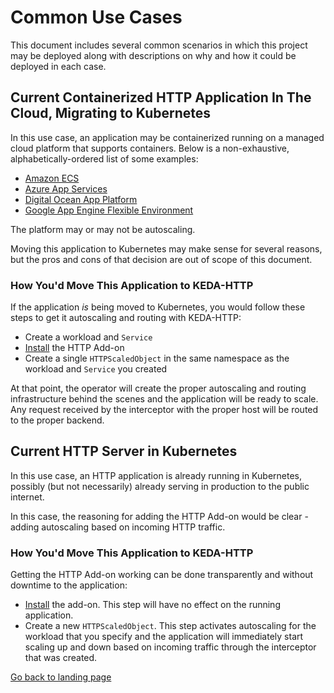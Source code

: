 # Common Use Cases

This document includes several common scenarios in which this project may be deployed along with descriptions on why and how it could be deployed in each case.

## Current Containerized HTTP Application In The Cloud, Migrating to Kubernetes

In this use case, an application may be containerized running on a managed cloud platform that supports containers. Below is a non-exhaustive, alphabetically-ordered list of some examples:

- [Amazon ECS](https://docs.aws.amazon.com/AmazonECS/latest/developerguide/Welcome.html)
- [Azure App Services](https://docs.microsoft.com/en-us/azure/app-service/quickstart-custom-container?pivots=container-linux)
- [Digital Ocean App Platform](https://www.digitalocean.com/products/app-platform/)
- [Google App Engine Flexible Environment](https://cloud.google.com/appengine/docs/flexible/)

The platform may or may not be autoscaling.

Moving this application to Kubernetes may make sense for several reasons, but the pros and cons of that decision are out of scope of this document.

### How You'd Move This Application to KEDA-HTTP

If the application _is_ being moved to Kubernetes, you would follow these steps to get it autoscaling and routing with KEDA-HTTP:

- Create a workload and `Service`
- [Install](./install.md) the HTTP Add-on
- Create a single `HTTPScaledObject` in the same namespace as the workload and `Service` you created

At that point, the operator will create the proper autoscaling and routing infrastructure behind the scenes and the application will be ready to scale. Any request received by the interceptor with the proper host will be routed to the proper backend.

## Current HTTP Server in Kubernetes

In this use case, an HTTP application is already running in Kubernetes, possibly (but not necessarily) already serving in production to the public internet.

In this case, the reasoning for adding the HTTP Add-on would be clear - adding autoscaling based on incoming HTTP traffic.

### How You'd Move This Application to KEDA-HTTP

Getting the HTTP Add-on working can be done transparently and without downtime to the application:

- [Install](./install.md) the add-on. This step will have no effect on the running application.
- Create a new `HTTPScaledObject`. This step activates autoscaling for the workload that you specify and the application will immediately start scaling up and down based on incoming traffic through the interceptor that was created.

[Go back to landing page](./)
